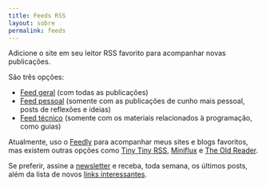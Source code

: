 ```yaml
---
title: Feeds RSS
layout: sobre
permalink: feeds
---
```


Adicione o site em seu leitor RSS favorito para acompanhar novas publicações.

São três opções:
- [Feed geral](/feed.xml) (com todas as publicações)
- [Feed pessoal](/feed_personal.xml) (somente com as publicações de cunho mais pessoal, posts de reflexões e ideias)
- [Feed técnico](/feed_tech.xml) (somente com os materiais relacionados à programação, como guias)

Atualmente, uso o [Feedly](https://feedly.com/) para acompanhar meus sites e blogs favoritos, mas existem outras opções como [Tiny Tiny RSS](https://tt-rss.org/), [Miniflux](https://miniflux.app/) e [The Old Reader](https://theoldreader.com/).

Se preferir, assine a [newsletter](/newsletter) e receba, toda semana, os últimos posts, além da lista de novos [links interessantes](/links).